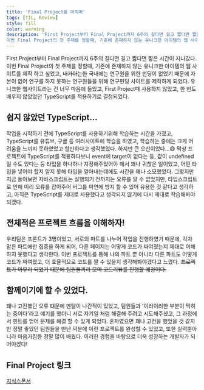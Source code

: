 ```yaml
---
title: 'Final Project를 마치며'
tags: [TIL, Review]
style: fill
color: warning
description: 'First Project부터 Final Project까지 6주의 길다면 길고 짧다면 짧은 시간이 지나갔다.
이번 Final Project의 첫 주제를 정할때, 기존에 존재하지 않는 유니크한 아이템의 웹 사이트를 제작 하고 싶었고, ~~내가아는한~~ 국내에는 연구원을 위한 펀딩이 없었기 때문에 자본이 없어 연구를 하지 못하는 연구원들을 위해 연구펀딩 사이트를 제작하게 되었다.'
---
```


First Project부터 Final Project까지 6주의 길다면 길고 짧다면 짧은 시간이 지나갔다.
이번 Final Project의 첫 주제를 정할때, 기존에 존재하지 않는 유니크한 아이템의 웹 사이트를 제작 하고 싶었고, ~~내가아는한~~ 국내에는 연구원을 위한 펀딩이 없었기 때문에 자본이 없어 연구를 하지 못하는 연구원들을 위해 연구펀딩 사이트를 제작하게 되었다.
유니크한 웹사이트라는 건 너무 마음에 들었고, First Project때 사용하지 않았고, 한 번도 배우지 않았었던 TypeScript를 적용하기로 결정되었다.

## 쉽지 않았던 TypeScript...

작업을 시작하기 전에 TypeScript를 사용하기위해 학습하는 시간을 가졌고, TypeScript를 유튜브, 구글 등 여러사이트에 학습을 하였고, 학습하는 중에는 크게 어려움을 느끼지 못하였었고 할만하다고 생각했었다.
하지만 큰 오산이었다...😅
막상 프로젝트에 TypeScript를 적용하다보니 event에 target이 없다는 둥, 값이 undefined일 수도 있다는 둥 타입을 하나하나 지정해주었어야 해서 꽤나 귀찮은 일이었고, 어떤 타입을 넣어야 할지 알지 못해 타입을 알아내는데에도 시간을 꽤나 소모했었다.
그렇지만 지금 돌아보면 자바스크립트는 실행되기 전까지는 오류를 알 수 없었지만, 타입스크립트로 인해 미리 오류를 잡아주어 버그를 미연에 방지 할 수 있어 유용한 것 같다고 생각하고, 아직은 TypeScript를 제대로 사용했다고 생각되지 않기에 다시 제대로 학습해봐야 되겠다.

## 전체적은 프로젝트 흐름을 이해하자!

우리팀은 프론트가 3명이었고, 서로의 파트를 나누어 작업을 진행하였기 때문에, 각자 맡은 파트에만 집중을 하게 되어, 다른 페이지는 어떻게 코드가 짜여졌는지 제대로 이해하지 못했다고 생각한다. 이번 프로젝트를 통해 나의 파트 뿐 아니라 다른 파트도 어떻게 코드가 짜여졌고, 더 효율적으로 코드를 짤 수 있을지 생각해봐야겠다고 느꼈다.
~~프로젝트가 마무리 되었기 때문에 팀원들끼리 모여 코드리뷰를 진행할 예정이다.~~

## 함께이기에 할 수 있었다.

꽤나 고전했던 오류 떄문에 멘탈이 나간적이 있었고, 팀원들과 '이러이러한 부분이 막히는 중이다'라고 얘기를 했더니 서로 자기일 처럼 해결해 주려고 시도해주셨고, 그 과정에서 힌트를 얻어 문제를 해결 할 수 있게 되었다.
혼자였으면 꽤나 고전을 했었을 것 같지만 정말 좋았던 팀원들을 만난 덕분에 이런 프로젝트를 완성할 수 있었고, 또한 실력뿐아니라 마음가짐등 정말 많이 배웠다.
이러한 경험을 바탕으로 더욱 성장하는 개발자가 되어야겠다!

## Final Project 링크

[지식스폰서](https://jisiksponsor.com/)
